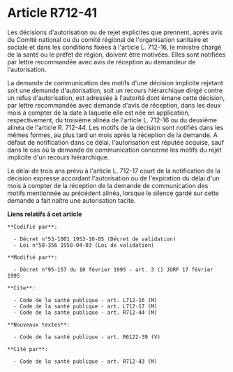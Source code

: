 # Article R712-41

Les décisions d'autorisation ou de rejet explicites que prennent, après avis du Comité national ou du comité régional de
l'organisation sanitaire et sociale et dans les conditions fixées à l'article L. 712-16, le ministre chargé de la santé ou le
préfet de région, doivent être motivées. Elles sont notifiées par lettre recommandée avec avis de réception au demandeur de
l'autorisation.

La demande de communication des motifs d'une décision implicite rejetant soit une demande d'autorisation, soit un recours
hiérarchique dirigé contre un refus d'autorisation, est adressée à l'autorité dont émane cette décision, par lettre
recommandée avec demande d'avis de réception, dans les deux mois à compter de la date à laquelle elle est née en application,
respectivement, du troisième alinéa de l'article L. 712-16 ou du deuxième alinéa de l'article R. 712-44. Les motifs de la
décision sont notifiés dans les mêmes formes, au plus tard un mois après la réception de la demande. A défaut de notification
dans ce délai, l'autorisation est réputée acquise, sauf dans le cas où la demande de communication concerne les motifs du
rejet implicite d'un recours hiérarchique.

Le délai de trois ans prévu à l'article L. 712-17 court de la notification de la décision expresse accordant l'autorisation
ou de l'expiration du délai d'un mois à compter de la réception de la demande de communication des motifs mentionnée au
précédent alinéa, lorsque le silence gardé sur cette demande a fait naître une autorisation tacite.

**Liens relatifs à cet article**

	**Codifié par**:

	  - Décret n°53-1001 1953-10-05 (Décret de validation)
	  - Loi n°58-356 1958-04-03 (Loi de validation)

	**Modifié par**:

	  - Décret n°95-157 du 10 février 1995 - art. 3 () JORF 17 février 1995

	**Cite**:

	  - Code de la santé publique - art. L712-16 (M)
	  - Code de la santé publique - art. L712-17 (M)
	  - Code de la santé publique - art. R712-44 (M)

	**Nouveaux textes**:

	  - Code de la santé publique - art. R6122-39 (V)

	**Cité par**:

	  - Code de la santé publique - art. R712-43 (M)
